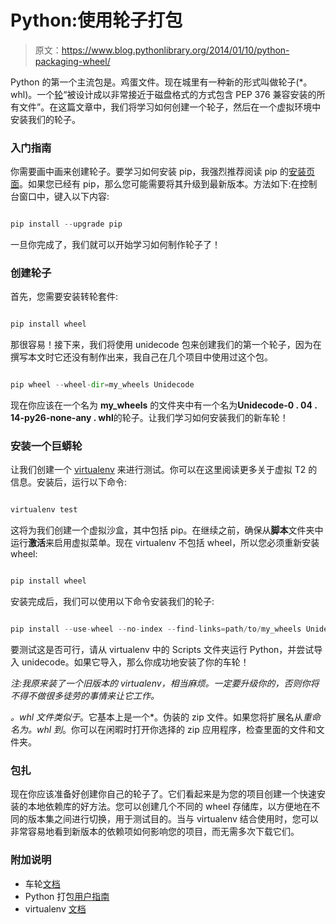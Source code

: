 # Python:使用轮子打包

> 原文：<https://www.blog.pythonlibrary.org/2014/01/10/python-packaging-wheel/>

Python 的第一个主流包是。鸡蛋文件。现在城里有一种新的形式叫做轮子(*。whl)。一个[轮](https://wheel.readthedocs.org/en/latest/)“被设计成以非常接近于磁盘格式的方式包含 PEP 376 兼容安装的所有文件”。在这篇文章中，我们将学习如何创建一个轮子，然后在一个虚拟环境中安装我们的轮子。

### 入门指南

你需要画中画来创建轮子。要学习如何安装 pip，我强烈推荐阅读 pip 的[安装页面](http://www.pip-installer.org/en/latest/installing.html)。如果您已经有 pip，那么您可能需要将其升级到最新版本。方法如下:在控制台窗口中，键入以下内容:

```py

pip install --upgrade pip

```

一旦你完成了，我们就可以开始学习如何制作轮子了！

### 创建轮子

首先，您需要安装转轮套件:

```py

pip install wheel

```

那很容易！接下来，我们将使用 unidecode 包来创建我们的第一个轮子，因为在撰写本文时它还没有制作出来，我自己在几个项目中使用过这个包。

```py

pip wheel --wheel-dir=my_wheels Unidecode

```

现在你应该在一个名为 **my_wheels** 的文件夹中有一个名为**Unidecode-0 . 04 . 14-py26-none-any . whl**的轮子。让我们学习如何安装我们的新车轮！

### 安装一个巨蟒轮

让我们创建一个 [virtualenv](https://pypi.python.org/pypi/virtualenv) 来进行测试。你可以在这里阅读更多关于虚拟 T2 的信息。安装后，运行以下命令:

```py

virtualenv test

```

这将为我们创建一个虚拟沙盒，其中包括 pip。在继续之前，确保从**脚本**文件夹中运行**激活**来启用虚拟菜单。现在 virtualenv 不包括 wheel，所以您必须重新安装 wheel:

```py

pip install wheel

```

安装完成后，我们可以使用以下命令安装我们的轮子:

```py

pip install --use-wheel --no-index --find-links=path/to/my_wheels Unidecode

```

要测试这是否可行，请从 virtualenv 中的 Scripts 文件夹运行 Python，并尝试导入 unidecode。如果它导入，那么你成功地安装了你的车轮！

*注:我原来装了一个旧版本的 virtualenv，相当麻烦。一定要升级你的，否则你将不得不做很多徒劳的事情来让它工作。*

*。whl 文件类似于*。它基本上是一个*。伪装的 zip 文件。如果您将扩展名从*重命名为。whl 到*。你可以在闲暇时打开你选择的 zip 应用程序，检查里面的文件和文件夹。

### 包扎

现在你应该准备好创建你自己的轮子了。它们看起来是为您的项目创建一个快速安装的本地依赖库的好方法。您可以创建几个不同的 wheel 存储库，以方便地在不同的版本集之间进行切换，用于测试目的。当与 virtualenv 结合使用时，您可以非常容易地看到新版本的依赖项如何影响您的项目，而无需多次下载它们。

### 附加说明

*   车轮[文档](https://wheel.readthedocs.org/en/latest/)
*   Python 打包[用户指南](https://python-packaging-user-guide.readthedocs.org/en/latest/current.html) 
*   virtualenv [文档](http://www.virtualenv.org/en/latest/)